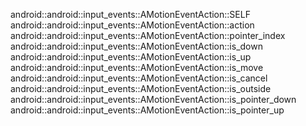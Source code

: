 android::android::input_events::AMotionEventAction::SELF
android::android::input_events::AMotionEventAction::action
android::android::input_events::AMotionEventAction::pointer_index
android::android::input_events::AMotionEventAction::is_down
android::android::input_events::AMotionEventAction::is_up
android::android::input_events::AMotionEventAction::is_move
android::android::input_events::AMotionEventAction::is_cancel
android::android::input_events::AMotionEventAction::is_outside
android::android::input_events::AMotionEventAction::is_pointer_down
android::android::input_events::AMotionEventAction::is_pointer_up